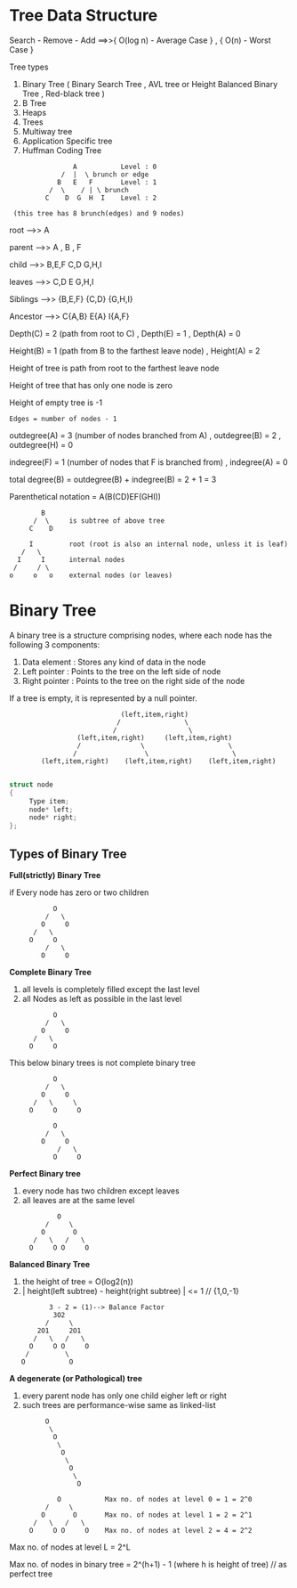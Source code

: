 # Tree Data Structure 

Search - Remove - Add ==>>{ O(log n) - Average Case } , { O(n) - Worst Case }

Tree types 

1) Binary Tree ( Binary Search Tree , AVL tree or Height Balanced Binary Tree , Red-black tree )
2) B Tree
3) Heaps
4) Trees
5) Multiway tree
6) Application Specific tree
7) Huffman Coding Tree

```
                A           Level : 0
             /  |  \ brunch or edge
            B   E   F       Level : 1
          /  \    / | \ brunch
         C    D  G  H  I    Level : 2
```
     (this tree has 8 brunch(edges) and 9 nodes)

root      -->> A

parent    -->> A , B , F

child  -->> B,E,F  C,D  G,H,I

leaves    -->> C,D  E  G,H,I

Siblings  -->> {B,E,F}  {C,D}   {G,H,I}

Ancestor  -->> C{A,B}  E{A}    I{A,F}

Depth(C) = 2 (path from root to C) , Depth(E) = 1 , Depth(A) = 0

Height(B) = 1 (path from B to the farthest leave node) , Height(A) = 2

Height of tree is path from root to the farthest leave node

Height of tree that has only one node is zero

Height of empty tree is -1

`Edges = number of nodes - 1` 

outdegree(A) = 3 (number of nodes branched from A) , outdegree(B) = 2 , outdegree(H) = 0

indegree(F) = 1 (number of nodes that F is branched from) , indegree(A) = 0

total degree(B) = outdegree(B) + indegree(B) = 2 + 1 = 3

Parenthetical notation = A(B(CD)EF(GHI))

            B   
          /  \     is subtree of above tree
         C    D

```
     I         root (root is also an internal node, unless it is leaf)
   /   \
  I     I      internal nodes
 /     / \
o     o   o    external nodes (or leaves)
```

# Binary Tree

A binary tree is a structure comprising nodes, where each node has the following 3 components:

1) Data element : Stores any kind of data in the node
2) Left pointer : Points to the tree on the left side of node
3) Right pointer : Points to the tree on the right side of the node

If a tree is empty, it is represented by a null pointer.
```
                            (left,item,right)
                           /                \
                          /                  \
                 (left,item,right)     (left,item,right)
                 /               \                     \
                /                 \                     \
        (left,item,right)    (left,item,right)    (left,item,right)
        
```
```cpp
struct node
{
     Type item;
     node* left;
     node* right;
};
```

## Types of Binary Tree

**Full(strictly) Binary Tree**

if Every node has zero or two children
```
           O
         /   \
        O     O
      /   \
     O     O
         /   \
        O     O
```

**Complete Binary Tree**

1) all levels is completely filled except the last level
2) all Nodes as left as possible in the last level
```
           O
         /   \
        O     O
      /   \
     O     O
```
This below binary trees is not complete binary tree
```
           O            
         /   \
        O     O
      /   \     \
     O     O     O
     
           O            
         /   \
        O     O
            /   \
           O     O
```

**Perfect Binary tree**

1) every node has two children except leaves
2) all leaves are at the same level
```
            O            
         /     \
        O       O
      /   \   /   \
     O     O O     O
```
**Balanced Binary Tree**

1) the height of tree = O(log2(n))
2) | height(left subtree) - height(right subtree) | <= 1   //   {1,0,-1}
```
          3 - 2 = (1)--> Balance Factor
           3O2          
         /     \
       2O1     2O1
      /   \   /   \
     O     O O     O
    /         \
   O           O
```
**A degenerate (or Pathological) tree**

1) every parent node has only one child eigher left or right
2) such trees are performance-wise same as linked-list
```
         O
          \
           O
            \
             O
              \
               O
                \
                 O
```

```
            O           Max no. of nodes at level 0 = 1 = 2^0
         /     \
        O       O       Max no. of nodes at level 1 = 2 = 2^1
      /   \   /   \
     O     O O     O    Max no. of nodes at level 2 = 4 = 2^2
```

Max no. of nodes at level L = 2^L
         
Max no. of nodes in binary tree = 2^(h+1) - 1 (where h is height of tree)   //  as perfect tree
